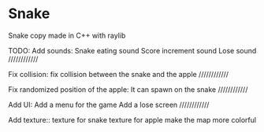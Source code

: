 # Snake
Snake copy made in C++ with raylib

TODO:
Add sounds:
Snake eating sound
Score increment sound
Lose sound
////////////

Fix collision:
fix collision between the snake and the apple
////////////

Fix randomized position of the apple:
It can spawn on the snake
////////////

Add UI:
Add a menu for the game
Add a lose screen
////////////

Add texture::
texture for snake
texture for apple
make the map more colorful


